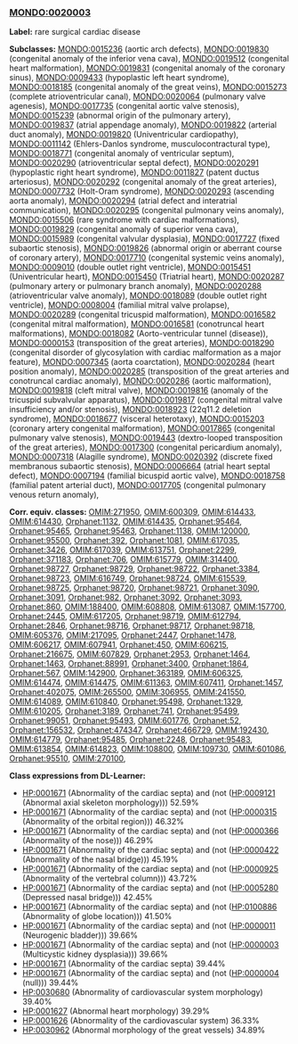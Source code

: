 
### [MONDO:0020003](http://purl.obolibrary.org/obo/MONDO_0020003)
**Label:** rare surgical cardiac disease

**Subclasses:** [MONDO:0015236](http://purl.obolibrary.org/obo/MONDO_0015236) (aortic arch defects), [MONDO:0019830](http://purl.obolibrary.org/obo/MONDO_0019830) (congenital anomaly of the inferior vena cava), [MONDO:0019512](http://purl.obolibrary.org/obo/MONDO_0019512) (congenital heart malformation), [MONDO:0019831](http://purl.obolibrary.org/obo/MONDO_0019831) (congenital anomaly of the coronary sinus), [MONDO:0009433](http://purl.obolibrary.org/obo/MONDO_0009433) (hypoplastic left heart syndrome), [MONDO:0018185](http://purl.obolibrary.org/obo/MONDO_0018185) (congenital anomaly of the great veins), [MONDO:0015273](http://purl.obolibrary.org/obo/MONDO_0015273) (complete atrioventricular canal), [MONDO:0020064](http://purl.obolibrary.org/obo/MONDO_0020064) (pulmonary valve agenesis), [MONDO:0017735](http://purl.obolibrary.org/obo/MONDO_0017735) (congenital aortic valve stenosis), [MONDO:0015239](http://purl.obolibrary.org/obo/MONDO_0015239) (abnormal origin of the pulmonary artery), [MONDO:0019837](http://purl.obolibrary.org/obo/MONDO_0019837) (atrial appendage anomaly), [MONDO:0019822](http://purl.obolibrary.org/obo/MONDO_0019822) (arterial duct anomaly), [MONDO:0019820](http://purl.obolibrary.org/obo/MONDO_0019820) (Univentricular cardiopathy), [MONDO:0011142](http://purl.obolibrary.org/obo/MONDO_0011142) (Ehlers-Danlos syndrome, musculocontractural type), [MONDO:0018771](http://purl.obolibrary.org/obo/MONDO_0018771) (congenital anomaly of ventricular septum), [MONDO:0020290](http://purl.obolibrary.org/obo/MONDO_0020290) (atrioventricular septal defect), [MONDO:0020291](http://purl.obolibrary.org/obo/MONDO_0020291) (hypoplastic right heart syndrome), [MONDO:0011827](http://purl.obolibrary.org/obo/MONDO_0011827) (patent ductus arteriosus), [MONDO:0020292](http://purl.obolibrary.org/obo/MONDO_0020292) (congenital anomaly of the great arteries), [MONDO:0007732](http://purl.obolibrary.org/obo/MONDO_0007732) (Holt-Oram syndrome), [MONDO:0020293](http://purl.obolibrary.org/obo/MONDO_0020293) (ascending aorta anomaly), [MONDO:0020294](http://purl.obolibrary.org/obo/MONDO_0020294) (atrial defect and interatrial communication), [MONDO:0020295](http://purl.obolibrary.org/obo/MONDO_0020295) (congenital pulmonary veins anomaly), [MONDO:0015506](http://purl.obolibrary.org/obo/MONDO_0015506) (rare syndrome with cardiac malformations), [MONDO:0019829](http://purl.obolibrary.org/obo/MONDO_0019829) (congenital anomaly of superior vena cava), [MONDO:0015989](http://purl.obolibrary.org/obo/MONDO_0015989) (congenital valvular dysplasia), [MONDO:0017727](http://purl.obolibrary.org/obo/MONDO_0017727) (fixed subaortic stenosis), [MONDO:0019826](http://purl.obolibrary.org/obo/MONDO_0019826) (abnormal origin or aberrant course of coronary artery), [MONDO:0017710](http://purl.obolibrary.org/obo/MONDO_0017710) (congenital systemic veins anomaly), [MONDO:0009010](http://purl.obolibrary.org/obo/MONDO_0009010) (double outlet right ventricle), [MONDO:0015451](http://purl.obolibrary.org/obo/MONDO_0015451) (Univentricular heart), [MONDO:0015450](http://purl.obolibrary.org/obo/MONDO_0015450) (Triatrial heart), [MONDO:0020287](http://purl.obolibrary.org/obo/MONDO_0020287) (pulmonary artery or pulmonary branch anomaly), [MONDO:0020288](http://purl.obolibrary.org/obo/MONDO_0020288) (atrioventricular valve anomaly), [MONDO:0018089](http://purl.obolibrary.org/obo/MONDO_0018089) (double outlet right ventricle), [MONDO:0008004](http://purl.obolibrary.org/obo/MONDO_0008004) (familial mitral valve prolapse), [MONDO:0020289](http://purl.obolibrary.org/obo/MONDO_0020289) (congenital tricuspid malformation), [MONDO:0016582](http://purl.obolibrary.org/obo/MONDO_0016582) (congenital mitral malformation), [MONDO:0016581](http://purl.obolibrary.org/obo/MONDO_0016581) (conotruncal heart malformations), [MONDO:0018082](http://purl.obolibrary.org/obo/MONDO_0018082) (Aorto-ventricular tunnel (disease)), [MONDO:0000153](http://purl.obolibrary.org/obo/MONDO_0000153) (transposition of the great arteries), [MONDO:0018290](http://purl.obolibrary.org/obo/MONDO_0018290) (congenital disorder of glycosylation with cardiac malformation as a major feature), [MONDO:0007345](http://purl.obolibrary.org/obo/MONDO_0007345) (aorta coarctation), [MONDO:0020284](http://purl.obolibrary.org/obo/MONDO_0020284) (heart position anomaly), [MONDO:0020285](http://purl.obolibrary.org/obo/MONDO_0020285) (transposition of the great arteries and conotruncal cardiac anomaly), [MONDO:0020286](http://purl.obolibrary.org/obo/MONDO_0020286) (aortic malformation), [MONDO:0019818](http://purl.obolibrary.org/obo/MONDO_0019818) (cleft mitral valve), [MONDO:0019816](http://purl.obolibrary.org/obo/MONDO_0019816) (anomaly of the tricuspid subvalvular apparatus), [MONDO:0019817](http://purl.obolibrary.org/obo/MONDO_0019817) (congenital mitral valve insufficiency and/or stenosis), [MONDO:0018923](http://purl.obolibrary.org/obo/MONDO_0018923) (22q11.2 deletion syndrome), [MONDO:0018677](http://purl.obolibrary.org/obo/MONDO_0018677) (visceral heterotaxy), [MONDO:0015203](http://purl.obolibrary.org/obo/MONDO_0015203) (coronary artery congenital malformation), [MONDO:0017865](http://purl.obolibrary.org/obo/MONDO_0017865) (congenital pulmonary valve stenosis), [MONDO:0019443](http://purl.obolibrary.org/obo/MONDO_0019443) (dextro-looped transposition of the great arteries), [MONDO:0017300](http://purl.obolibrary.org/obo/MONDO_0017300) (congenital pericardium anomaly), [MONDO:0007318](http://purl.obolibrary.org/obo/MONDO_0007318) (Alagille syndrome), [MONDO:0020392](http://purl.obolibrary.org/obo/MONDO_0020392) (discrete fixed membranous subaortic stenosis), [MONDO:0006664](http://purl.obolibrary.org/obo/MONDO_0006664) (atrial heart septal defect), [MONDO:0007194](http://purl.obolibrary.org/obo/MONDO_0007194) (familial bicuspid aortic valve), [MONDO:0018758](http://purl.obolibrary.org/obo/MONDO_0018758) (familial patent arterial duct), [MONDO:0017705](http://purl.obolibrary.org/obo/MONDO_0017705) (congenital pulmonary venous return anomaly), 

**Corr. equiv. classes:** [OMIM:271950](http://purl.obolibrary.org/obo/OMIM_271950), [OMIM:600309](http://purl.obolibrary.org/obo/OMIM_600309), [OMIM:614433](http://purl.obolibrary.org/obo/OMIM_614433), [OMIM:614430](http://purl.obolibrary.org/obo/OMIM_614430), [Orphanet:1132](http://www.orpha.net/ORDO/Orphanet_1132), [OMIM:614435](http://purl.obolibrary.org/obo/OMIM_614435), [Orphanet:95464](http://www.orpha.net/ORDO/Orphanet_95464), [Orphanet:95465](http://www.orpha.net/ORDO/Orphanet_95465), [Orphanet:95463](http://www.orpha.net/ORDO/Orphanet_95463), [Orphanet:1138](http://www.orpha.net/ORDO/Orphanet_1138), [OMIM:120000](http://purl.obolibrary.org/obo/OMIM_120000), [Orphanet:95500](http://www.orpha.net/ORDO/Orphanet_95500), [Orphanet:392](http://www.orpha.net/ORDO/Orphanet_392), [Orphanet:1081](http://www.orpha.net/ORDO/Orphanet_1081), [OMIM:617035](http://purl.obolibrary.org/obo/OMIM_617035), [Orphanet:3426](http://www.orpha.net/ORDO/Orphanet_3426), [OMIM:617039](http://purl.obolibrary.org/obo/OMIM_617039), [OMIM:613751](http://purl.obolibrary.org/obo/OMIM_613751), [Orphanet:2299](http://www.orpha.net/ORDO/Orphanet_2299), [Orphanet:371183](http://www.orpha.net/ORDO/Orphanet_371183), [Orphanet:706](http://www.orpha.net/ORDO/Orphanet_706), [OMIM:615779](http://purl.obolibrary.org/obo/OMIM_615779), [OMIM:314400](http://purl.obolibrary.org/obo/OMIM_314400), [Orphanet:98727](http://www.orpha.net/ORDO/Orphanet_98727), [Orphanet:98729](http://www.orpha.net/ORDO/Orphanet_98729), [Orphanet:98722](http://www.orpha.net/ORDO/Orphanet_98722), [Orphanet:3384](http://www.orpha.net/ORDO/Orphanet_3384), [Orphanet:98723](http://www.orpha.net/ORDO/Orphanet_98723), [OMIM:616749](http://purl.obolibrary.org/obo/OMIM_616749), [Orphanet:98724](http://www.orpha.net/ORDO/Orphanet_98724), [OMIM:615539](http://purl.obolibrary.org/obo/OMIM_615539), [Orphanet:98725](http://www.orpha.net/ORDO/Orphanet_98725), [Orphanet:98720](http://www.orpha.net/ORDO/Orphanet_98720), [Orphanet:98721](http://www.orpha.net/ORDO/Orphanet_98721), [Orphanet:3090](http://www.orpha.net/ORDO/Orphanet_3090), [Orphanet:3091](http://www.orpha.net/ORDO/Orphanet_3091), [Orphanet:982](http://www.orpha.net/ORDO/Orphanet_982), [Orphanet:3092](http://www.orpha.net/ORDO/Orphanet_3092), [Orphanet:3093](http://www.orpha.net/ORDO/Orphanet_3093), [Orphanet:860](http://www.orpha.net/ORDO/Orphanet_860), [OMIM:188400](http://purl.obolibrary.org/obo/OMIM_188400), [OMIM:608808](http://purl.obolibrary.org/obo/OMIM_608808), [OMIM:613087](http://purl.obolibrary.org/obo/OMIM_613087), [OMIM:157700](http://purl.obolibrary.org/obo/OMIM_157700), [Orphanet:2445](http://www.orpha.net/ORDO/Orphanet_2445), [OMIM:617205](http://purl.obolibrary.org/obo/OMIM_617205), [Orphanet:98719](http://www.orpha.net/ORDO/Orphanet_98719), [OMIM:612794](http://purl.obolibrary.org/obo/OMIM_612794), [Orphanet:2846](http://www.orpha.net/ORDO/Orphanet_2846), [Orphanet:98716](http://www.orpha.net/ORDO/Orphanet_98716), [Orphanet:98717](http://www.orpha.net/ORDO/Orphanet_98717), [Orphanet:98718](http://www.orpha.net/ORDO/Orphanet_98718), [OMIM:605376](http://purl.obolibrary.org/obo/OMIM_605376), [OMIM:217095](http://purl.obolibrary.org/obo/OMIM_217095), [Orphanet:2447](http://www.orpha.net/ORDO/Orphanet_2447), [Orphanet:1478](http://www.orpha.net/ORDO/Orphanet_1478), [OMIM:606217](http://purl.obolibrary.org/obo/OMIM_606217), [OMIM:607941](http://purl.obolibrary.org/obo/OMIM_607941), [Orphanet:450](http://www.orpha.net/ORDO/Orphanet_450), [OMIM:606215](http://purl.obolibrary.org/obo/OMIM_606215), [Orphanet:216675](http://www.orpha.net/ORDO/Orphanet_216675), [OMIM:607829](http://purl.obolibrary.org/obo/OMIM_607829), [Orphanet:2953](http://www.orpha.net/ORDO/Orphanet_2953), [Orphanet:1464](http://www.orpha.net/ORDO/Orphanet_1464), [Orphanet:1463](http://www.orpha.net/ORDO/Orphanet_1463), [Orphanet:88991](http://www.orpha.net/ORDO/Orphanet_88991), [Orphanet:3400](http://www.orpha.net/ORDO/Orphanet_3400), [Orphanet:1864](http://www.orpha.net/ORDO/Orphanet_1864), [Orphanet:567](http://www.orpha.net/ORDO/Orphanet_567), [OMIM:142900](http://purl.obolibrary.org/obo/OMIM_142900), [Orphanet:363189](http://www.orpha.net/ORDO/Orphanet_363189), [OMIM:606325](http://purl.obolibrary.org/obo/OMIM_606325), [OMIM:614474](http://purl.obolibrary.org/obo/OMIM_614474), [OMIM:614475](http://purl.obolibrary.org/obo/OMIM_614475), [OMIM:611363](http://purl.obolibrary.org/obo/OMIM_611363), [OMIM:607411](http://purl.obolibrary.org/obo/OMIM_607411), [Orphanet:1457](http://www.orpha.net/ORDO/Orphanet_1457), [Orphanet:402075](http://www.orpha.net/ORDO/Orphanet_402075), [OMIM:265500](http://purl.obolibrary.org/obo/OMIM_265500), [OMIM:306955](http://purl.obolibrary.org/obo/OMIM_306955), [OMIM:241550](http://purl.obolibrary.org/obo/OMIM_241550), [OMIM:614089](http://purl.obolibrary.org/obo/OMIM_614089), [OMIM:610840](http://purl.obolibrary.org/obo/OMIM_610840), [Orphanet:95498](http://www.orpha.net/ORDO/Orphanet_95498), [Orphanet:1329](http://www.orpha.net/ORDO/Orphanet_1329), [OMIM:610205](http://purl.obolibrary.org/obo/OMIM_610205), [Orphanet:3189](http://www.orpha.net/ORDO/Orphanet_3189), [Orphanet:741](http://www.orpha.net/ORDO/Orphanet_741), [Orphanet:95499](http://www.orpha.net/ORDO/Orphanet_95499), [Orphanet:99051](http://www.orpha.net/ORDO/Orphanet_99051), [Orphanet:95493](http://www.orpha.net/ORDO/Orphanet_95493), [OMIM:601776](http://purl.obolibrary.org/obo/OMIM_601776), [Orphanet:52](http://www.orpha.net/ORDO/Orphanet_52), [Orphanet:156532](http://www.orpha.net/ORDO/Orphanet_156532), [Orphanet:474347](http://www.orpha.net/ORDO/Orphanet_474347), [Orphanet:466729](http://www.orpha.net/ORDO/Orphanet_466729), [OMIM:192430](http://purl.obolibrary.org/obo/OMIM_192430), [OMIM:614779](http://purl.obolibrary.org/obo/OMIM_614779), [Orphanet:95485](http://www.orpha.net/ORDO/Orphanet_95485), [Orphanet:2248](http://www.orpha.net/ORDO/Orphanet_2248), [Orphanet:95483](http://www.orpha.net/ORDO/Orphanet_95483), [OMIM:613854](http://purl.obolibrary.org/obo/OMIM_613854), [OMIM:614823](http://purl.obolibrary.org/obo/OMIM_614823), [OMIM:108800](http://purl.obolibrary.org/obo/OMIM_108800), [OMIM:109730](http://purl.obolibrary.org/obo/OMIM_109730), [OMIM:601086](http://purl.obolibrary.org/obo/OMIM_601086), [Orphanet:95510](http://www.orpha.net/ORDO/Orphanet_95510), [OMIM:270100](http://purl.obolibrary.org/obo/OMIM_270100), 

**Class expressions from DL-Learner:**

- [HP:0001671](http://purl.obolibrary.org/obo/HP_0001671) (Abnormality of the cardiac septa) and (not ([HP:0009121](http://purl.obolibrary.org/obo/HP_0009121) (Abnormal axial skeleton morphology))) 52.59%
- [HP:0001671](http://purl.obolibrary.org/obo/HP_0001671) (Abnormality of the cardiac septa) and (not ([HP:0000315](http://purl.obolibrary.org/obo/HP_0000315) (Abnormality of the orbital region))) 46.32%
- [HP:0001671](http://purl.obolibrary.org/obo/HP_0001671) (Abnormality of the cardiac septa) and (not ([HP:0000366](http://purl.obolibrary.org/obo/HP_0000366) (Abnormality of the nose))) 46.29%
- [HP:0001671](http://purl.obolibrary.org/obo/HP_0001671) (Abnormality of the cardiac septa) and (not ([HP:0000422](http://purl.obolibrary.org/obo/HP_0000422) (Abnormality of the nasal bridge))) 45.19%
- [HP:0001671](http://purl.obolibrary.org/obo/HP_0001671) (Abnormality of the cardiac septa) and (not ([HP:0000925](http://purl.obolibrary.org/obo/HP_0000925) (Abnormality of the vertebral column))) 43.72%
- [HP:0001671](http://purl.obolibrary.org/obo/HP_0001671) (Abnormality of the cardiac septa) and (not ([HP:0005280](http://purl.obolibrary.org/obo/HP_0005280) (Depressed nasal bridge))) 42.45%
- [HP:0001671](http://purl.obolibrary.org/obo/HP_0001671) (Abnormality of the cardiac septa) and (not ([HP:0100886](http://purl.obolibrary.org/obo/HP_0100886) (Abnormality of globe location))) 41.50%
- [HP:0001671](http://purl.obolibrary.org/obo/HP_0001671) (Abnormality of the cardiac septa) and (not ([HP:0000011](http://purl.obolibrary.org/obo/HP_0000011) (Neurogenic bladder))) 39.66%
- [HP:0001671](http://purl.obolibrary.org/obo/HP_0001671) (Abnormality of the cardiac septa) and (not ([HP:0000003](http://purl.obolibrary.org/obo/HP_0000003) (Multicystic kidney dysplasia))) 39.66%
- [HP:0001671](http://purl.obolibrary.org/obo/HP_0001671) (Abnormality of the cardiac septa) 39.44%
- [HP:0001671](http://purl.obolibrary.org/obo/HP_0001671) (Abnormality of the cardiac septa) and (not ([HP:0000004](http://purl.obolibrary.org/obo/HP_0000004) (null))) 39.44%
- [HP:0030680](http://purl.obolibrary.org/obo/HP_0030680) (Abnormality of cardiovascular system morphology) 39.40%
- [HP:0001627](http://purl.obolibrary.org/obo/HP_0001627) (Abnormal heart morphology) 39.29%
- [HP:0001626](http://purl.obolibrary.org/obo/HP_0001626) (Abnormality of the cardiovascular system) 36.33%
- [HP:0030962](http://purl.obolibrary.org/obo/HP_0030962) (Abnormal morphology of the great vessels) 34.89%


